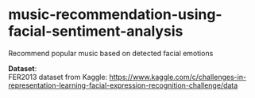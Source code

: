 # music-recommendation-using-facial-sentiment-analysis  
Recommend popular music based on detected facial emotions  

**Dataset**:  
FER2013 dataset from Kaggle: https://www.kaggle.com/c/challenges-in-representation-learning-facial-expression-recognition-challenge/data
